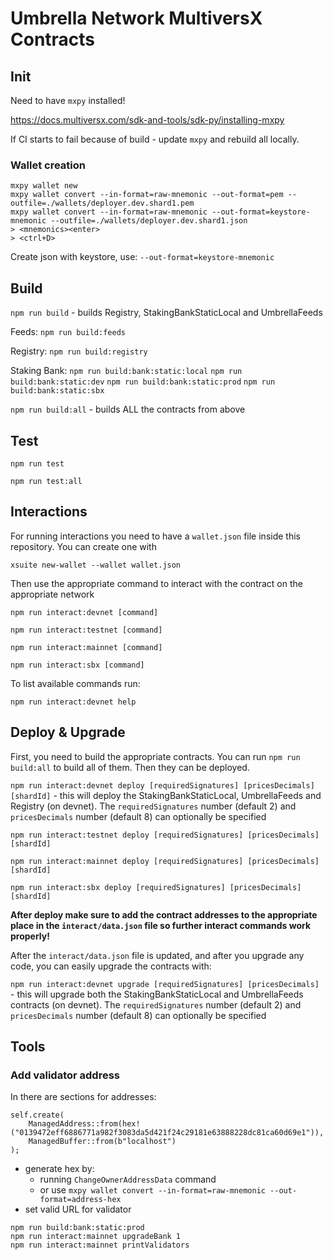 # Umbrella Network MultiversX Contracts

## Init

Need to have `mxpy` installed!

https://docs.multiversx.com/sdk-and-tools/sdk-py/installing-mxpy

If CI starts to fail because of build - update `mxpy` and rebuild all locally.

### Wallet creation

```shell
mxpy wallet new
mxpy wallet convert --in-format=raw-mnemonic --out-format=pem --outfile=./wallets/deployer.dev.shard1.pem
mxpy wallet convert --in-format=raw-mnemonic --out-format=keystore-mnemonic --outfile=./wallets/deployer.dev.shard1.json
> <mnemonics><enter>
> <ctrl+D>
```

Create json with keystore, use:  `--out-format=keystore-mnemonic`

## Build


`npm run build` - builds Registry, StakingBankStaticLocal and UmbrellaFeeds

Feeds:
`npm run build:feeds`

Registry: `npm run build:registry`

Staking Bank:
`npm run build:bank:static:local`
`npm run build:bank:static:dev`
`npm run build:bank:static:prod`
`npm run build:bank:static:sbx`

`npm run build:all` - builds ALL the contracts from above

## Test

`npm run test`

`npm run test:all`

## Interactions

For running interactions you need to have a `wallet.json` file inside this repository. You can create one with

`xsuite new-wallet --wallet wallet.json`

Then use the appropriate command to interact with the contract on the appropriate network

`npm run interact:devnet [command]`

`npm run interact:testnet [command]`

`npm run interact:mainnet [command]`

`npm run interact:sbx [command]`

To list available commands run:

`npm run interact:devnet help`

## Deploy & Upgrade

First, you need to build the appropriate contracts. You can run `npm run build:all` to build all of them. Then they can be deployed.

`npm run interact:devnet deploy [requiredSignatures] [pricesDecimals] [shardId]` - this will deploy the StakingBankStaticLocal, UmbrellaFeeds and Registry (on devnet).
The `requiredSignatures` number (default 2) and `pricesDecimals` number (default 8) can optionally be specified

`npm run interact:testnet deploy [requiredSignatures] [pricesDecimals] [shardId]`

`npm run interact:mainnet deploy [requiredSignatures] [pricesDecimals] [shardId]`

`npm run interact:sbx deploy [requiredSignatures] [pricesDecimals] [shardId]`

**After deploy make sure to add the contract addresses to the appropriate place in the `interact/data.json` file so further interact commands work properly!**

After the `interact/data.json` file is updated, and after you upgrade any code, you can easily upgrade the contracts with:

`npm run interact:devnet upgrade [requiredSignatures] [pricesDecimals]` - this will upgrade both the StakingBankStaticLocal and UmbrellaFeeds contracts (on devnet).
The `requiredSignatures` number (default 2) and `pricesDecimals` number (default 8) can optionally be specified

## Tools

### Add validator address

In there are sections for addresses:

```shell
self.create(
    ManagedAddress::from(hex!("0139472eff6886771a982f3083da5d421f24c29181e63888228dc81ca60d69e1")),
    ManagedBuffer::from(b"localhost")
);
```

- generate hex by:
  - running `ChangeOwnerAddressData` command 
  - or use `mxpy wallet convert --in-format=raw-mnemonic --out-format=address-hex`
- set valid URL for validator

```shell
npm run build:bank:static:prod
npm run interact:mainnet upgradeBank 1
npm run interact:mainnet printValidators
```
